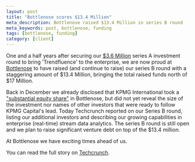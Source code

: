 ```yaml
---
layout: post
title: "Bottlenose scores $13.4 Million"
meta_description: Bottlenose raised $13.4 Million in series B round
meta_keywords: post, bottlenose, funding
tags: [bottlenose, funding]
category: [client]
---
```


One and a half years after securing our
[$3.6 Million](http://beatletech.com/2013/07/30/bottlenose-secures-four-million/)
series A investment round to bring 'Trendfluence' to the enterprise, we are now
proud at [Bottlenose](http://bottlenose.com) to have raised (and
continue to raise) our series B round with a staggering amount of $13.4
Million, bringing the total raised funds north of $17 Million.

Back in December we already disclosed that KPMG International took a
["substantial equity share"](http://www.prnewswire.com/news-releases/kpmg-capital-takes-equity-stake-in-bottlenose-a-pioneer-in-real-time-trend-intelligence-300005792.html) in Bottlenose, but did not yet reveal the
size of the investment nor names of other investors that were ready to
follow KPMG Capital's lead. Today Techcrunch reported on our Series B
round, listing our additional investors and describing our growing
capabilities in enterprise (real-time) stream data analytics. The
series B round is still open and we plan to raise significant venture
debt on top of the $13.4 million.

At Bottlenose we have exciting times ahead of us.

You can read the full story on [Techcrunch](http://techcrunch.com/2015/02/09/bottlenose-series-b/).
